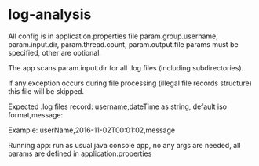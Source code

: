 # log-analysis

All config is in application.properties file
param.group.username, param.input.dir, param.thread.count, param.output.file params must be specified, other are optional.

The app scans param.input.dir for all .log files (including subdirectories). 

If any exception occurs during file processing (illegal file records structure) this file will be skipped.

Expected .log files record:
username,dateTime as string, default iso format,message:

Example:
userName,2016-11-02T00:01:02,message

Running app: run as usual java console app, no any args are needed, all params are defined in application.properties
